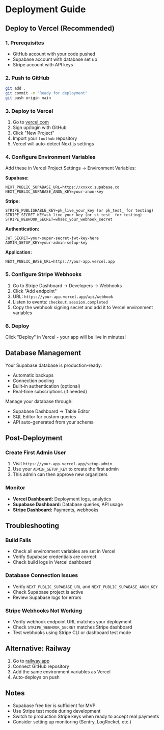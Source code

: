 # Deployment Guide

## Deploy to Vercel (Recommended)

### 1. Prerequisites

- GitHub account with your code pushed
- Supabase account with database set up
- Stripe account with API keys

### 2. Push to GitHub

```bash
git add .
git commit -m "Ready for deployment"
git push origin main
```

### 3. Deploy to Vercel

1. Go to [vercel.com](https://vercel.com)
2. Sign up/login with GitHub
3. Click "New Project"
4. Import your `foothub` repository
5. Vercel will auto-detect Next.js settings

### 4. Configure Environment Variables

Add these in Vercel Project Settings → Environment Variables:

**Supabase:**
```
NEXT_PUBLIC_SUPABASE_URL=https://xxxxx.supabase.co
NEXT_PUBLIC_SUPABASE_ANON_KEY=your-anon-key
```

**Stripe:**
```
STRIPE_PUBLISHABLE_KEY=pk_live_your_key (or pk_test_ for testing)
STRIPE_SECRET_KEY=sk_live_your_key (or sk_test_ for testing)
STRIPE_WEBHOOK_SECRET=whsec_your_webhook_secret
```

**Authentication:**
```
JWT_SECRET=your-super-secret-jwt-key-here
ADMIN_SETUP_KEY=your-admin-setup-key
```

**Application:**
```
NEXT_PUBLIC_BASE_URL=https://your-app.vercel.app
```

### 5. Configure Stripe Webhooks

1. Go to Stripe Dashboard → Developers → Webhooks
2. Click "Add endpoint"
3. URL: `https://your-app.vercel.app/api/webhook`
4. Listen to events: `checkout.session.completed`
5. Copy the webhook signing secret and add it to Vercel environment variables

### 6. Deploy

Click "Deploy" in Vercel - your app will be live in minutes!

## Database Management

Your Supabase database is production-ready:
- Automatic backups
- Connection pooling
- Built-in authentication (optional)
- Real-time subscriptions (if needed)

Manage your database through:
- Supabase Dashboard → Table Editor
- SQL Editor for custom queries
- API auto-generated from your schema

## Post-Deployment

### Create First Admin User

1. Visit `https://your-app.vercel.app/setup-admin`
2. Use your `ADMIN_SETUP_KEY` to create the first admin
3. This admin can then approve new organizers

### Monitor

- **Vercel Dashboard:** Deployment logs, analytics
- **Supabase Dashboard:** Database queries, API usage
- **Stripe Dashboard:** Payments, webhooks

## Troubleshooting

### Build Fails
- Check all environment variables are set in Vercel
- Verify Supabase credentials are correct
- Check build logs in Vercel dashboard

### Database Connection Issues
- Verify `NEXT_PUBLIC_SUPABASE_URL` and `NEXT_PUBLIC_SUPABASE_ANON_KEY`
- Check Supabase project is active
- Review Supabase logs for errors

### Stripe Webhooks Not Working
- Verify webhook endpoint URL matches your deployment
- Check `STRIPE_WEBHOOK_SECRET` matches Stripe dashboard
- Test webhooks using Stripe CLI or dashboard test mode

## Alternative: Railway

1. Go to [railway.app](https://railway.app)
2. Connect GitHub repository
3. Add the same environment variables as Vercel
4. Auto-deploys on push

## Notes

- Supabase free tier is sufficient for MVP
- Use Stripe test mode during development
- Switch to production Stripe keys when ready to accept real payments
- Consider setting up monitoring (Sentry, LogRocket, etc.)